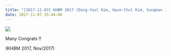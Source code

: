 ```yaml
---
title: "[2017.11.03] KHBM 2017 (Dong-Youl Kim, Hyun-Chul Kim, Sungman Jo, Da-Woon Heo)"
date: 2017-11-07 15:44:00
---
```


![](20171103khbm2017/fig.jpg)

Many Congrats !!

(KHBM 2017, Nov/2017)

